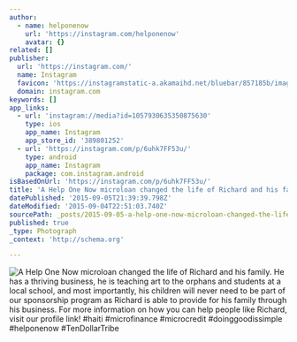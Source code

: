 ```yaml
---
author:
  - name: helponenow
    url: 'https://instagram.com/helponenow'
    avatar: {}
related: []
publisher:
  url: 'https://instagram.com/'
  name: Instagram
  favicon: 'https://instagramstatic-a.akamaihd.net/bluebar/857185b/images/ico/favicon.ico'
  domain: instagram.com
keywords: []
app_links:
  - url: 'instagram://media?id=1057930635350875630'
    type: ios
    app_name: Instagram
    app_store_id: '389801252'
  - url: 'https://instagram.com/p/6uhk7FF53u/'
    type: android
    app_name: Instagram
    package: com.instagram.android
isBasedOnUrl: 'https://instagram.com/p/6uhk7FF53u/'
title: 'A Help One Now microloan changed the life of Richard and his family. He has a thriving business, he is teaching art to the orphans and students at a local school, and most importantly, his children will never need to be part of our sponsorship program as Richard is able to provide for his family through his business. For more information on how you can help people like Richard, visit our profile link! #haiti #microfinance #microcredit #doinggoodissimple #helponenow #TenDollarTribe'
datePublished: '2015-09-05T21:39:39.798Z'
dateModified: '2015-09-04T22:51:03.740Z'
sourcePath: _posts/2015-09-05-a-help-one-now-microloan-changed-the-life-of-richard-and-his.md
published: true
_type: Photograph
_context: 'http://schema.org'

---
```

![A Help One Now microloan changed the life of Richard and his family&period; He has a thriving business&comma; he is teaching art to the orphans and students at a local school&comma; and most importantly&comma; his children will never need to be part of our sponsorship program as Richard is able to provide for his family through his business&period; For more information on how you can help people like Richard&comma; visit our profile link&excl; &num;haiti &num;microfinance &num;microcredit &num;doinggoodissimple &num;helponenow &num;TenDollarTribe](https://scontent.cdninstagram.com/hphotos-xfa1/t51.2885-15/s1080x1080/e15/fr/11849165_988977514466865_589084105_n.jpg)